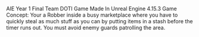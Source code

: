 AIE Year 1 Final
Team DOTI
Game Made In Unreal Engine 4.15.3
Game Concept: Your a Robber inside a busy marketplace where you have to quickly steal as much stuff as you can by putting items in a stash before the timer runs out. You must avoid enemy guards patrolling the area.